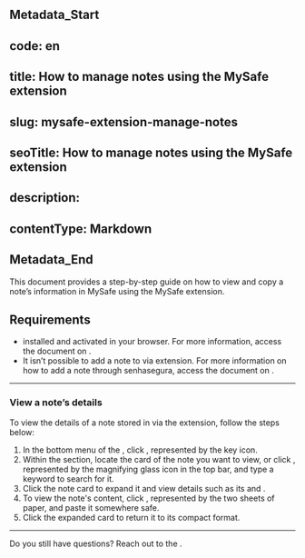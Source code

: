 ## Metadata_Start 
## code: en
## title: How to manage notes using the MySafe extension 
## slug: mysafe-extension-manage-notes 
## seoTitle: How to manage notes using the MySafe extension 
## description:  
## contentType: Markdown 
## Metadata_End
This document provides a step-by-step guide on how to view and copy a note’s information in MySafe using the MySafe extension.



## Requirements

-  installed and activated in your browser. For more information, access the document on .
-  It isn’t possible to add a note to  via extension. For more information on how to add a note through senhasegura, access the document on .

---

### View a note’s details

To view the details of a note stored in  via the extension, follow the steps below:

1. In the bottom menu of the , click , represented by the key icon.
2. Within the  section, locate the card of the note you want to view, or click , represented by the magnifying glass icon in the top bar, and type a keyword to search for it.
3. Click the note card to expand it and view details such as its  and .
4. To view the note's content, click , represented by the two sheets of paper, and paste it somewhere safe.
5. Click the expanded card to return it to its compact format.

---



Do you still have questions? Reach out to the . 

